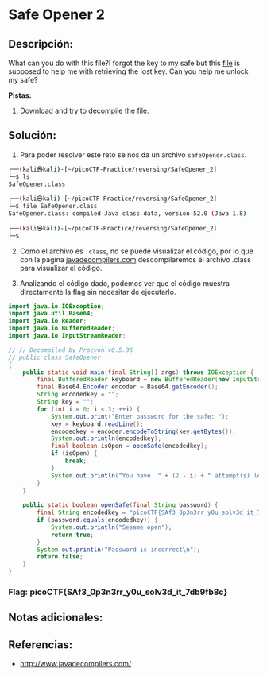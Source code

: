 # Safe Opener 2

## Descripción: 
What can you do with this file?I forgot the key to my safe but this [file](https://artifacts.picoctf.net/c/290/SafeOpener.class) is supposed to help me with retrieving the lost key. Can you help me unlock my safe?

**Pistas:**
1. Download and try to decompile the file.

## Solución:
 1. Para poder resolver este reto se nos da un archivo  `safeOpener.class`.

```bash
┌──(kali㉿kali)-[~/picoCTF-Practice/reversing/SafeOpener_2]
└─$ ls
SafeOpener.class
                                                                                              
┌──(kali㉿kali)-[~/picoCTF-Practice/reversing/SafeOpener_2]
└─$ file SafeOpener.class 
SafeOpener.class: compiled Java class data, version 52.0 (Java 1.8)
                                                                                              
┌──(kali㉿kali)-[~/picoCTF-Practice/reversing/SafeOpener_2]
└─$
```

2. Como el archivo es `.class`, no se puede visualizar el código, por lo que con la pagina [javadecompilers.com](http://www.javadecompilers.com/) descompilaremos él archivo .class para visualizar el código.

3. Analizando el código dado, podemos ver que el código muestra directamente la flag sin necesitar de ejecutarlo.

```java
import java.io.IOException;
import java.util.Base64;
import java.io.Reader;
import java.io.BufferedReader;
import java.io.InputStreamReader;

// // Decompiled by Procyon v0.5.36
// public class SafeOpener
{
    public static void main(final String[] args) throws IOException {
        final BufferedReader keyboard = new BufferedReader(new InputStreamReader(System.in));
        final Base64.Encoder encoder = Base64.getEncoder();
        String encodedkey = "";
        String key = "";
        for (int i = 0; i < 3; ++i) {
            System.out.print("Enter password for the safe: ");
            key = keyboard.readLine();
            encodedkey = encoder.encodeToString(key.getBytes());
            System.out.println(encodedkey);
            final boolean isOpen = openSafe(encodedkey);
            if (isOpen) {
                break;
            }
            System.out.println("You have  " + (2 - i) + " attempt(s) left");
        }
    }
    
    public static boolean openSafe(final String password) {
        final String encodedkey = "picoCTF{SAf3_0p3n3rr_y0u_solv3d_it_7db9fb8c}";
        if (password.equals(encodedkey)) {
            System.out.println("Sesame open");
            return true;
        }
        System.out.println("Password is incorrect\n");
        return false;
    }
}
```

### Flag: picoCTF{SAf3_0p3n3rr_y0u_solv3d_it_7db9fb8c}

## Notas adicionales:

## Referencias:
- http://www.javadecompilers.com/